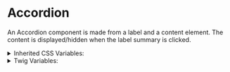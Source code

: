 <!-- This is the general documentation layout. Add or remove any sections as needed, but try to stay consistent across components. -->

# Accordion

An Accordion component is made from a label and a content element. The content is displayed/hidden when the label summary is clicked.

<details>
  <summary>Inherited CSS Variables:</summary>
  - `--heading-color`: Summary color.
  - `--accent-color`: For the arrow icon color.
</details>

<details>
  <summary>Twig Variables:</summary>
  ```
    variant: "default",
    items: [
      {
        label: "Text String",
        content: "rendered content",
      },
      {
        label: "Text String",
        content: "rendered content",
      },
      {
        label: "Text String",
        content: "rendered content",
      },
      ...
    ],
  ```
</details>
